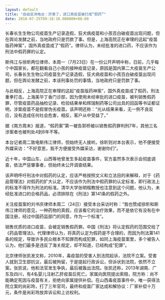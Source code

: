 ```yaml
---
layout: default
title: "自由亚洲电台：厉害了，进口真疫苗被打成“假药”"
date: 2018-07-25T09:18:18.000000+08:00
---
```


长春长生生物公司疫苗生产记录造假，狂犬病疫苗和小孩百白破疫苗出现问题，但在舆论发酵之前，当地政府只是罚款了事。但是，上海高院正在审理的这起“疫苗版药神案”，国外真疫苗成了“假药”。律师认为，未经批准的进口药，不应该作为刑法中假药罪的认定。

斯伟江与徐昕两位律师，本周一（7月23日）在一份公开声明中称，日前，几乎每个中国家长，都在翻看自己小孩的接种疫苗记录，原因是国内第二大疫苗生产公司，长春长生生物公司疫苗生产记录造假，狂犬病疫苗和小孩百白破疫苗出现问题，但在舆论发酵之前，本该刑事处罚的事情，当地政府只是罚款了事。

与此相反，上海高院正在审理的这起“疫苗版药神案”，国外真疫苗成了假药，刑法重拳打击。上海美华丁香门诊部，因为使用未经审批的进口疫苗，被判销售假药罪，尽管疫苗药品抽检记录、检验结果单和辉瑞制药等公司出具的回函等书证都证明，涉案疫苗不是假冒伪劣疫苗。该声明还称：“光从结果来看，无一例不良反应，没有造成任何社会危害，相反，客户从中受益了。”

据《南方周末》报道，“假药案”第一被告郭桥被以销售假药罪判刑7年，其他三名涉案者也被判处4到6年不等。

本台记者周二致电斯伟江律师，但始终无人接听。徐昕则对本台表示，他不便接受外媒采访：“不好意思，我不方便接受外媒采访，谢谢你们”。

近十年，中国山东、山西等地曾发生多起疫苗事件，官方虽然多次表示会彻底调查，依法严惩肇事者，但始终未公开调查结果。

该声明呼吁刑法中对假药的认定，应该严格按照文义和立法目的来解释，对于《药品管理法》对假药的扩大认定，不应该作为刑法中假药罪的认定标准，即行政法上的标准不得作为刑法的标准。清华大学张明楷教授也注意到这个问题，他认为，未经批准进口的合格药品，必须排除在《刑法》第141条的假药之外。

关注疫苗案的刘书庆律师本周二（24日）接受本台采访时称：“我也赞成徐昕和斯伟江律师的意见，一种药物的真假，应该看它的治疗效果，而不是依它有没有在中国注册，经过中国药监部门的同意，作为一个标准”。

销售优质的进口疫苗，会被定销售假药罪。中国《刑法》将认定假药的范围交给了《药品管理法》。代理律师认为，将真药认定为假药是不合理的，而因为刑法第141条的规定，导致许多民众根本不知罪而构成犯罪，如同上海疫苗案里，多个被告人认为，他们最多是违反了海关规定，却不知道，已经构成“犯罪”。

北京律师张凯发文称，2010年，毒疫苗的受害人到法院起诉，法院不立案。受害人就到卫生部抗议，最后被拘留，于是提起行政诉讼，但诉状到法院，依然不立案。张凯说，他和法官发生争执，最后被轰出法院。张凯还称，2013年湖南、广东及四川，有4名婴儿注射乙肝疫苗后死亡。家属向医院提出索赔，院方称：尚不能确定死因与疫苗有关，拒绝向家属提供补偿。在山西毒疫苗事件中，唯一获得法院立案的尚彩玲，打了三年官司，最终和疫苗厂家达成和解协议：厂家补偿十万元，条件是尚彩玲放弃诉讼和上访权利。


